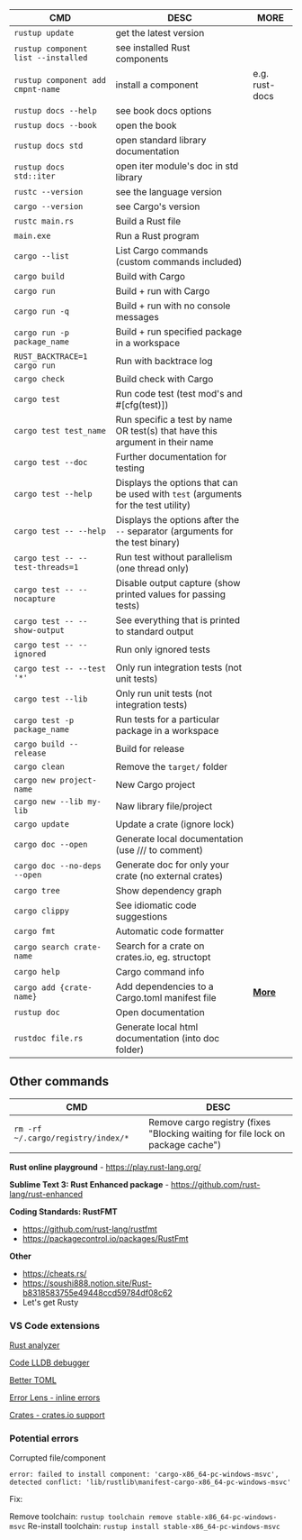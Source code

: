 CMD | DESC | MORE
--- | ---- | ----
`rustup update` | get the latest version |
`rustup component list --installed` | see installed Rust components | 
`rustup component add cmpnt-name` | install a component | e.g. rust-docs
`rustup docs --help` | see book docs options | 
`rustup docs --book` | open the book |
`rustup docs std` | open standard library documentation |
`rustup docs std::iter` | open iter module's doc in std library |
`rustc --version` | see the language version |
`cargo --version` | see Cargo's version |
`rustc main.rs` | Build a Rust file |
`main.exe` | Run a Rust program |
`cargo --list` | List Cargo commands (custom commands included) |
`cargo build`| Build with Cargo |
`cargo run` | Build + run with Cargo |
`cargo run -q` | Build + run with no console messages |
`cargo run -p package_name` | Build + run specified package in a workspace |
`RUST_BACKTRACE=1 cargo run` | Run with backtrace log |
`cargo check` | Build check with Cargo |
`cargo test` | Run code test (test mod's and #[cfg(test)]) |
`cargo test test_name` | Run specific a test by name OR test(s) that have this argument in their name |
`cargo test --doc` | Further documentation for testing |
`cargo test --help` | Displays the options that can be used with `test` (arguments for the test utility) |
`cargo test -- --help` | Displays the options after the `--` separator (arguments for the test binary) |
`cargo test -- --test-threads=1` | Run test without parallelism (one thread only) |
`cargo test -- --nocapture` | Disable output capture (show printed values for passing tests) |
`cargo test -- --show-output` | See everything that is printed to standard output
`cargo test -- --ignored` | Run only ignored tests |
`cargo test -- --test '*'` | Only run integration tests (not unit tests)
`cargo test --lib` | Only run unit tests (not integration tests)
`cargo test -p package_name` | Run tests for a particular package in a workspace |
`cargo build --release` | Build for release |
`cargo clean` | Remove the `target/` folder |
`cargo new project-name` | New Cargo project |
`cargo new --lib my-lib` | Naw library file/project |
`cargo update` | Update a crate (ignore lock) |
`cargo doc --open` | Generate local documentation (use /// to comment) |
`cargo doc --no-deps --open` | Generate doc for only your crate (no external crates)
`cargo tree` | Show dependency graph |
`cargo clippy` | See idiomatic code suggestions |
`cargo fmt` | Automatic code formatter |
`cargo search crate-name` | Search for a crate on crates.io, eg. structopt |
`cargo help` | Cargo command info |
`cargo add {crate-name}` | Add dependencies to a Cargo.toml manifest file | **[More](https://doc.rust-lang.org/cargo/commands/cargo-add.html)**
`rustup doc` | Open documentation |
`rustdoc file.rs` | Generate local html documentation (into doc folder) |

## Other commands

CMD | DESC
--- | ----
`rm -rf ~/.cargo/registry/index/*` | Remove cargo registry (fixes "Blocking waiting for file lock on package cache")

**Rust online playground** - https://play.rust-lang.org/

**Sublime Text 3: Rust Enhanced package** - https://github.com/rust-lang/rust-enhanced

**Coding Standards: RustFMT**

- https://github.com/rust-lang/rustfmt
- https://packagecontrol.io/packages/RustFmt

**Other**

- https://cheats.rs/
- https://soushi888.notion.site/Rust-b8318583755e49448ccd59784df08c62
- Let's get Rusty

### VS Code extensions

[Rust analyzer](https://marketplace.visualstudio.com/items?itemName=rust-lang.rust-analyzer)

[Code LLDB debugger](https://marketplace.visualstudio.com/items?itemName=vadimcn.vscode-lldb)

[Better TOML](https://marketplace.visualstudio.com/items?itemName=bungcip.better-toml)

[Error Lens - inline errors](https://marketplace.visualstudio.com/items?itemName=usernamehw.errorlens)

[Crates - crates.io support](https://marketplace.visualstudio.com/items?itemName=serayuzgur.crates)

### Potential errors

Corrupted file/component

`error: failed to install component: 'cargo-x86_64-pc-windows-msvc', detected conflict: 'lib/rustlib\manifest-cargo-x86_64-pc-windows-msvc'`

Fix: 

Remove toolchain: `rustup toolchain remove stable-x86_64-pc-windows-msvc`
Re-install toolchain: `rustup install stable-x86_64-pc-windows-msvc`
